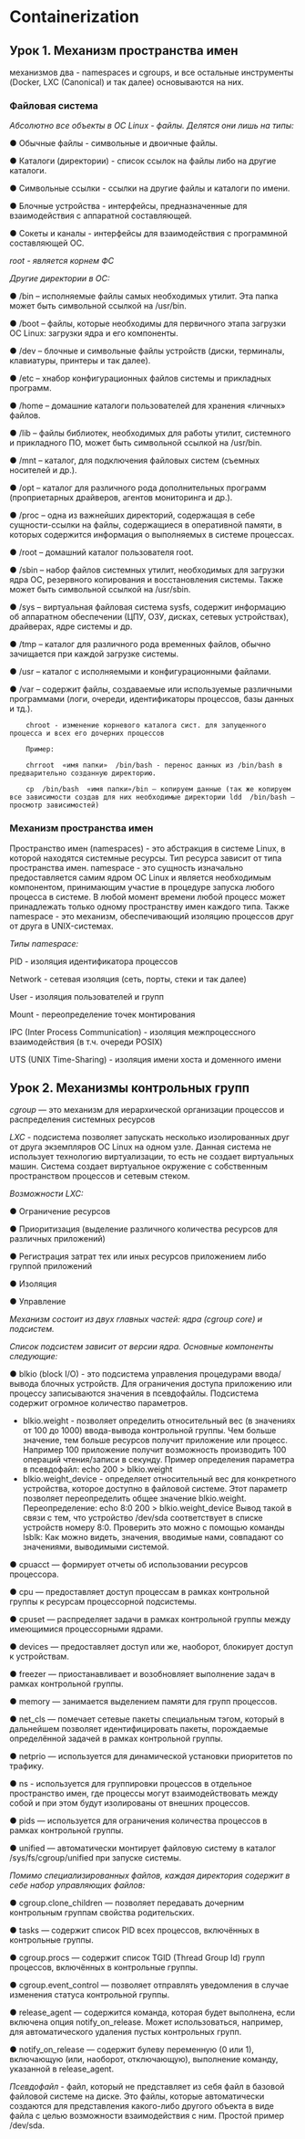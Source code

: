 # Containerization



## Урок 1. Механизм пространства имен


механизмов два - namespaces и cgroups, и все остальные инструменты (Docker, LXC (Canonical) и так далее) основываются на них.

### Файловая система

*Абсолютно все объекты в ОС Linux - файлы. Делятся они лишь на типы:*

● Обычные файлы - символьные и двоичные файлы.

● Каталоги (директории) - список ссылок на файлы либо на другие каталоги.

● Символьные ссылки - ссылки на другие файлы и каталоги по имени. 

● Блочные устройства - интерфейсы, предназначенные для взаимодействия с аппаратной составляющей. 

● Сокеты и каналы - интерфейсы для взаимодействия с программной составляющей ОС.


*root - является корнем ФС*


*Другие директории в ОС:*

● /bin –  исполняемые файлы самых необходимых утилит. Эта папка может быть символьной ссылкой на /usr/bin.

● /boot – файлы, которые необходимы для первичного этапа загрузки ОС Linux: загрузки ядра и его компоненты.

● /dev –  блочные и символьные файлы устройств (диски, терминалы, клавиатуры, принтеры и так далее).

● /etc – хнабор конфигурационных файлов системы и прикладных программ.

● /home – домашние каталоги пользователей для хранения «личных» файлов.

● /lib – файлы библиотек, необходимых для работы утилит, системного и прикладного ПО, может быть символьной ссылкой на /usr/bin.

● /mnt – каталог, для подключения файловых систем (съемных носителей и др.).

● /opt – каталог для различного рода дополнительных программ (проприетарных драйверов, агентов мониторинга и др.).

● /proc – одна из важнейших директорий, содержащая в себе сущности-ссылки на файлы, содержащиеся в оперативной памяти, в которых содержится информация о выполняемых в системе процессах.

● /root – домашний каталог пользователя root. 

● /sbin – набор файлов системных утилит, необходимых для загрузки ядра ОС, резервного копирования и восстановления системы. Также может быть символьной ссылкой на /usr/sbin.

● /sys – виртуальная файловая система sysfs, содержит информацию об аппаратном обеспечении (ЦПУ, ОЗУ, дисках, сетевых устройствах), драйверах, ядре системы и др.

● /tmp – каталог для различного рода временных файлов, обычно зачищается при каждой загрузке системы.

● /usr – каталог с исполняемыми и конфигурационными файлами.

● /var – содержит файлы, создаваемые или используемые различными программами (логи, очереди, идентификаторы процессов, базы данных и тд.).


        chroot - изменение корневого каталога сист. для запущенного процесса и всех его дочерних процессов

        Пример:

        chrroot  «имя папки»  /bin/bash - перенос данных из /bin/bash в предварительно созданную директорию.
        
        cp  /bin/bash  «имя папки»/bin – копируем данные (так же копируем все зависимости создав для них необходимые директории ldd  /bin/bash – просмотр зависимостей)
        
### Механизм пространства имен
  
Пространство имен (namespaces) - это абстракция в системе Linux, в которой находятся системные ресурсы. Тип ресурса зависит от типа пространства имен. namespace - это сущность изначально предоставляется самим ядром ОС Linux и является необходимым компонентом, принимающим участие в процедуре запуска любого процесса в системе. В любой момент времени любой процесс может принадлежать только одному пространству имен каждого типа. Также namespace - это механизм, обеспечивающий изоляцию процессов друг от друга в UNIX-системах. 

*Типы namespace:*

PID - изоляция идентификатора процессов

Network - сетевая изоляция (сеть, порты, стеки и так далее)

User - изоляция пользователей и групп

Mount - переопределение точек монтирования

IPC (Inter Process Communication) - изоляция межпроцессного взаимодействия (в т.ч. очереди POSIX)

UTS (UNIX Time-Sharing) - изоляция имени хоста и доменного имени



## Урок 2. Механизмы контрольных групп


*cgroup* — это механизм для иерархической организации процессов и распределения системных ресурсов

*LXC* - подсистема позволяет запускать несколько изолированных друг от друга экземпляров ОС Linux на одном узле. Данная система не использует технологию виртуализации, то есть не создает виртуальных машин. Система создает виртуальное окружение с собственным пространством процессов и сетевым стеком.

*Возможности LXC:*

● Ограничение ресурсов

● Приоритизация (выделение различного количества ресурсов для различных приложений)

● Регистрация затрат тех или иных ресурсов приложением либо группой приложений

● Изоляция

● Управление

*Механизм состоит из двух главных частей: ядра (cgroup core) и подсистем.*

*Список подсистем зависит от версии ядра. Основные компоненты следующие:*

● blkio (block I/O) - это подсистема управления процедурами ввода/вывода блочных устройств. Для ограничения доступа приложению или процессу записываются значения в псевдофайлы. Подсистема содержит огромное количество параметров.
   - blkio.weight - позволяет определить относительный вес (в значениях от 100 до 1000) ввода-вывода контрольной группы. Чем больше значение, тем больше ресурсов получит приложение или процесс. Например 100 приложение получит возможность производить 100 операций чтения/записи в секунду. Пример определения параметра в псевдофайл:
               echo 200 > blkio.weight
   - blkio.weight_device - определяет относительный вес для конкретного устройства, которое доступно в файловой системе. Этот параметр позволяет переопределить общее значение blkio.weight. Переопределение: 
               echo 8:0 200 > blkio.weight_device
Вывод такой в связи с тем, что устройство /dev/sda соответствует в списке
устройств номеру 8:0. Проверить это можно с помощью команды lsblk:
Как можно видеть, значения, вводимые нами, совпадают со значениями,
выводимыми системой.

● cpuacct — формирует отчеты об использовании ресурсов процессора.

● cpu — предоставляет доступ процессам в рамках контрольной группы к ресурсам процессорной подсистемы.

● cpuset — распределяет задачи в рамках контрольной группы между имеющимися процессорными ядрами.

● devices — предоставляет доступ или же, наоборот, блокирует доступ к устройствам.

● freezer — приостанавливает и возобновляет выполнение задач в рамках контрольной группы.

● memory — занимается выделением памяти для групп процессов.

● net_cls — помечает сетевые пакеты специальным тэгом, который в дальнейшем позволяет идентифицировать пакеты, порождаемые определённой задачей в рамках контрольной группы.

● netprio — используется для динамической установки приоритетов по трафику.

● ns - используется для группировки процессов в отдельное пространство имен, где процессы могут взаимодействовать между собой и при этом будут изолированы от внешних процессов.

● pids — используется для ограничения количества процессов в рамках контрольной группы.

● unified — автоматически монтирует файловую систему в каталог /sys/fs/cgroup/unified при запуске системы.

*Помимо специализированных файлов, каждая директория содержит в себе набор управляющих файлов:* 

● cgroup.clone_children — позволяет передавать дочерним контрольным группам свойства родительских.

● tasks — содержит список PID всех процессов, включённых в контрольные группы.

● cgroup.procs — содержит список TGID (Thread Group Id) групп процессов, включённых в контрольные группы.

● cgroup.event_control — позволяет отправлять уведомления в случае изменения статуса контрольной группы.

● release_agent — содержится команда, которая будет выполнена, если включена опция notify_on_release. Может использоваться, например, для автоматического удаления пустых контрольных групп.

● notify_on_release — содержит булеву переменную (0 или 1), включающую (или, наоборот, отключающую), выполнение команду, указанной в release_agent.

*Псевдофайл* - файл, который не представляет из себя файл в базовой файловой системе на диске. Это файлы, которые автоматически создаются для представления какого-либо другого объекта в виде файла с целью возможности взаимодействия с ним. Простой пример /dev/sda.
